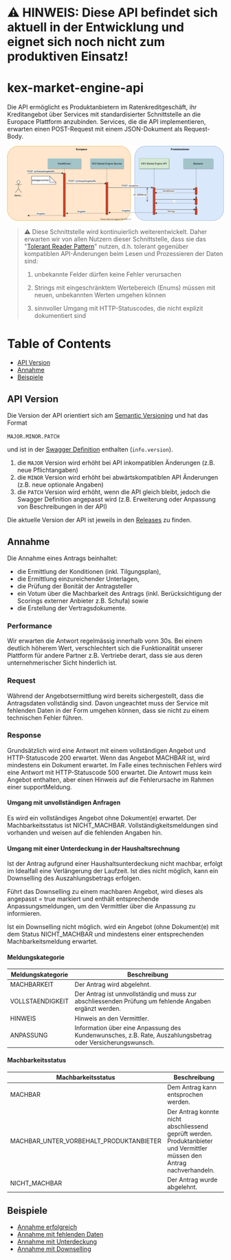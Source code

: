 # ⚠ HINWEIS: Diese API befindet sich aktuell in der Entwicklung und eignet sich noch nicht zum produktiven Einsatz!

# kex-market-engine-api
Die API ermöglicht es Produktanbietern im Ratenkreditgeschäft, ihr Kreditangebot über Services mit standardisierter Schnittstelle an die Europace Plattform anzubinden.
Services, die die API implementieren, erwarten einen POST-Request mit einem JSON-Dokument als Request-Body.

![](KEX%20Market%20Engine%20API%20Annahme%20Sequenzdiagramm.svg)

> :warning: Diese Schnittstelle wird kontinuierlich weiterentwickelt. Daher erwarten wir 
> von allen Nutzern dieser Schnittstelle, dass sie das "[Tolerant Reader Pattern](https://martinfowler.com/bliki/TolerantReader.html)" nutzen, d.h. 
> tolerant gegenüber kompatiblen API-Änderungen beim Lesen und Prozessieren der Daten sind:
>
> 1. unbekannte Felder dürfen keine Fehler verursachen
>
> 2. Strings mit eingeschränktem Wertebereich (Enums) müssen mit neuen, unbekannten Werten umgehen können
>
> 3. sinnvoller Umgang mit HTTP-Statuscodes, die nicht explizit dokumentiert sind  
>

<!-- https://opensource.zalando.com/restful-api-guidelines/#108 -->

# Table of Contents

* [API Version](#api-version)
* [Annahme](#Annahme)
* [Beispiele](#Beispiele)

## API Version

Die Version der API orientiert sich am [Semantic Versioning](https://semver.org/) und hat das Format

`MAJOR.MINOR.PATCH`

und ist in der [Swagger Definition](https://github.com/europace/kex-market-engine-api/blob/master/swagger.yml) enthalten (`info.version`).

1. die `MAJOR` Version wird erhöht bei API inkompatiblen Änderungen (z.B. neue Pflichtangaben)
2. die `MINOR` Version wird erhöht bei abwärtskompatiblen API Änderungen (z.B. neue optionale Angaben)
3. die `PATCH` Version wird erhöht, wenn die API gleich bleibt, jedoch die Swagger Definition angepasst wird (z.B. Erweiterung oder Anpassung von Beschreibungen in der API)

Die aktuelle Version der API ist jeweils in den [Releases](https://github.com/europace/kex-market-engine-api/releases) zu finden.

## Annahme

Die Annahme eines Antrags beinhaltet: 
- die Ermittlung der Konditionen (inkl. Tilgungsplan),
- die Ermittlung einzureichender Unterlagen, 
- die Prüfung der Bonität der Antragsteller 
- ein Votum über die Machbarkeit des Antrags (inkl. Berücksichtigung der Scorings externer Anbieter z.B. Schufa) sowie
- die Erstellung der Vertragsdokumente.

### Performance

Wir erwarten die Antwort regelmässig innerhalb vonn 30s. Bei einem deutlich höherem Wert, verschlechtert sich die Funktionalität unserer Plattform für andere Partner z.B. Vertriebe derart, dass sie aus deren unternehmerischer Sicht hinderlich ist.

### Request

Während der Angebotsermittlung wird bereits sichergestellt, dass die Antragsdaten vollständig sind. Davon ungeachtet muss der Service mit fehlenden Daten in der Form umgehen können, dass sie nicht zu einem technischen Fehler führen. 

### Response

Grundsätzlich wird eine Antwort mit einem vollständigen Angebot und HTTP-Statuscode 200 erwartet. Wenn das Angebot MACHBAR ist, wird mindestens ein Dokument erwartet.
Im Falle eines technischen Fehlers wird eine Antwort mit HTTP-Statuscode 500 erwartet. Die Antowrt muss kein Angebot enthalten, aber einen Hinweis auf die Fehlerursache im Rahmen einer supportMeldung.

#### Umgang mit unvollständigen Anfragen

Es wird ein vollständiges Angebot ohne Dokument(e) erwartet. Der Machbarkeitsstatus ist NICHT_MACHBAR. Vollständigkeitsmeldungen sind vorhanden und weisen auf die fehlenden Angaben hin.

#### Umgang mit einer Unterdeckung in der Haushaltsrechnung

Ist der Antrag aufgrund einer Haushaltsunterdeckung nicht machbar, erfolgt im Idealfall eine Verlängerung der Laufzeit. Ist dies nicht möglich, kann ein Downselling des Auszahlungsbetrags erfolgen.

Führt das Downselling zu einem machbaren Angebot, wird dieses als angepasst = true markiert und enthält entsprechende Anpassungsmeldungen, um den Vermittler über die Anpassung zu informieren. 

Ist ein Downselling nicht möglich. wird ein Angebot (ohne Dokument(e) mit dem Status NICHT_MACHBAR und mindestens einer entsprechenden Machbarkeitsmeldung erwartet.

#### Meldungskategorie

| Meldungskategorie  | Beschreibung |
|--------|--------|
| MACHBARKEIT | Der Antrag wird abgelehnt. | 
| VOLLSTAENDIGKEIT | Der Antrag ist unnvollständig und muss zur abschliessenden Prüfung um fehlende Angaben ergänzt werden. | 
| HINWEIS | Hinweis an den Vermittler. | 
| ANPASSUNG | Information über eine Anpassung des Kundenwunsches, z.B. Rate, Auszahlungsbetrag oder Versicherungswunsch. | 

#### Machbarkeitsstatus

| Machbarkeitsstatus  | Beschreibung |
|--------|--------|
| MACHBAR | Dem Antrag kann entsprochen werden. | 
| MACHBAR_UNTER_VORBEHALT_PRODUKTANBIETER | Der Antrag konnte nicht abschliessend geprüft werden. Produktanbieter und Vermittler müssen den Antrag nachverhandeln.| 
| NICHT_MACHBAR | Der Antrag wurde abgelehnt. | 

## Beispiele

* [Annahme erfolgreich](beispiele/example-annahme-erfolgreich.md)
* [Annahme mit fehlenden Daten](beispiele/example-annahme-mit-fehlenden-daten.md)
* [Annahme mit Unterdeckung](beispiele/example-annahme-mit-unterdeckung.md)
* [Annahme mit Downselling](beispiele/example-annahme-mit-downselling.md)
